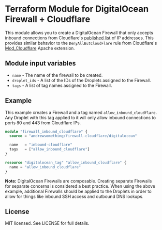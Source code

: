 # Terraform Module for DigitalOcean Firewall + Cloudflare

This module allows you to create a DigitalOcean Firewall that only accepts inbound connections from Cloudflare's [published list](https://www.cloudflare.com/ips/) of IP addresses. This provides similar behavior to the `DenyAllButCloudFlare` rule from Cloudflare's [Mod_Cloudflare](https://www.cloudflare.com/technical-resources/#mod_cloudflare) Apache extension.

## Module input variables

- `name` - The name of the firewall to be created.
- `droplet_ids` - A list of the IDs of the Droplets assigned to the Firewall.
- `tags` - A list of tag names assigned to the Firewall.

## Example

This example creates a Firewall and a tag named `allow_inbound_cloudflare`. Any Droplet with this tag applied to it will only allow inbound connections to ports 80 and 443 from Cloudflare IPs.

```tf
module "firewall_inbound_cloudflare" {
  source = "andrewsomething/firewall-cloudflare/digitalocean"

  name   = "inbound-cloudflare"
  tags   = ["allow_inbound_cloudflare"]
}

resource "digitalocean_tag" "allow_inbound_cloudflare" {
  name = "allow_inbound_cloudflare"
}
```

**Note:** DigitalOcean Firewalls are composable. Creating separate Firewalls for separate concerns is considered a best practice. When using the above example, additional Firewalls should be applied to the Droplets in order to allow for things like inbound SSH access and outbound DNS lookups.

## License

MIT licensed. See LICENSE for full details.
